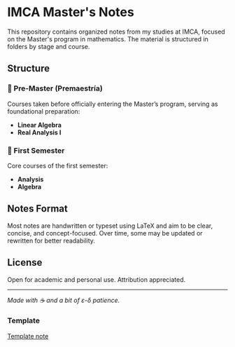 # IMCA Master's Notes

This repository contains organized notes from my studies at IMCA, focused on the Master's program in mathematics. The material is structured in folders by stage and course.

## Structure

### 📂 Pre-Master (Premaestría)

Courses taken before officially entering the Master’s program, serving as foundational preparation:

- **Linear Algebra**  
- **Real Analysis I**

### 📂 First Semester 
Core courses of the first semester:

- **Analysis**
- **Algebra**

## Notes Format

Most notes are handwritten or typeset using LaTeX and aim to be clear, concise, and concept-focused. Over time, some may be updated or rewritten for better readability.

## License

Open for academic and personal use. Attribution appreciated.

---

*Made with ☕ and a bit of ε-δ patience.*

### Template

[Template note](https://github.com/kcajc/math-notes-template)